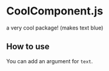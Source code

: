 # CoolComponent.js

a very cool package! (makes text blue)

## How to use
You can add an argument for `text`.